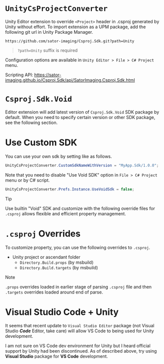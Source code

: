# `UnityCsProjectConverter`

Unity Editor extension to override `<Project>` header in .csproj generated by Unity without effort. To import extension as a UPM package, add the following git url in Unity Package Manager.

```
https://github.com/sator-imaging/Csproj.Sdk.git?path=Unity
```

> `?path=Unity` suffix is required

Configuration options are available in `Unity Editor > File > C# Project` menu.

Scripting API: https://sator-imaging.github.io/Csproj.Sdk/api/SatorImaging.Csproj.Sdk.html



# `Csproj.Sdk.Void`

Editor extension will add latest version of `Csproj.Sdk.Void` SDK package by default. When you need to specify certain version or other SDK package, see the following section.



# Use Custom SDK

You can use your own sdk by setting like as follows.
```cs
UnityCsProjectConverter.CustomSdkNameWithVersion = "MyApp.Sdk/1.0.0";
```

Note that you need to disable "Use Void SDK" option in `File > C# Project` menu or by C# script.
```cs
UnityCsProjectConverter.Prefs.Instance.UseVoidSdk = false;
```

> [!TIP]
> Use builtin "Void" SDK and customize with the following override files for `.csproj` allows flexible and efficient property management.



# `.csproj` Overrides

To customize property, you can use the following overrides to `.csproj`.

- Unity project or ascendant folder
    - `Directory.Build.props` (by msbuild)
    - `Directory.Build.targets` (by msbuild)

> [!NOTE]
> `.props` overrides loaded in earlier stage of parsing `.csproj` file and then `.targets` overrides loaded around end of parse.



# Visual Studio Code + Unity

It seems that recent update to `Visual Studio Editor` package (not Visual Studio ***Code*** Editor, take care) will allow VS Code to being used for Unity development.

I am not sure on VS Code dev environment for Unity but I heard official support by Unity had been discontinued. As of described above, try using **Visual Studio** package for **VS Code** development.
